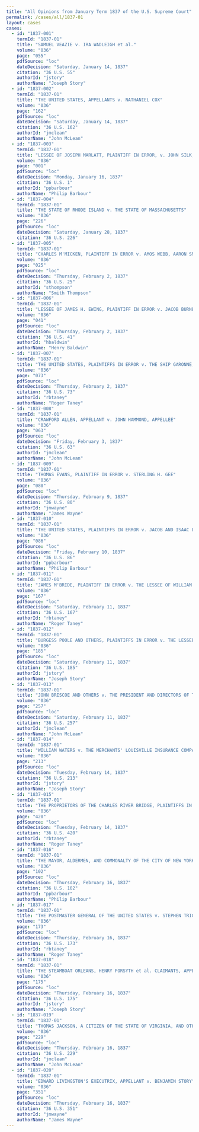```yaml
---
title: "All Opinions from January Term 1837 of the U.S. Supreme Court"
permalink: /cases/all/1837-01
layout: cases
cases:
  - id: "1837-001"
    termId: "1837-01"
    title: "SAMUEL VEAZIE v. IRA WADLEIGH et al."
    volume: "036"
    page: "055"
    pdfSource: "loc"
    dateDecision: "Saturday, January 14, 1837"
    citation: "36 U.S. 55"
    authorId: "jstory"
    authorName: "Joseph Story"
  - id: "1837-002"
    termId: "1837-01"
    title: "THE UNITED STATES, APPELLANTS v. NATHANIEL COX"
    volume: "036"
    page: "162"
    pdfSource: "loc"
    dateDecision: "Saturday, January 14, 1837"
    citation: "36 U.S. 162"
    authorId: "jmclean"
    authorName: "John McLean"
  - id: "1837-003"
    termId: "1837-01"
    title: "LESSEE OF JOSEPH MARLATT, PLAINTIFF IN ERROR, v. JOHN SILK, AND JOHN M'DONALD"
    volume: "036"
    page: "001"
    pdfSource: "loc"
    dateDecision: "Monday, January 16, 1837"
    citation: "36 U.S. 1"
    authorId: "ppbarbour"
    authorName: "Philip Barbour"
  - id: "1837-004"
    termId: "1837-01"
    title: "THE STATE OF RHODE ISLAND v. THE STATE OF MASSACHUSETTS"
    volume: "036"
    page: "226"
    pdfSource: "loc"
    dateDecision: "Saturday, January 28, 1837"
    citation: "36 U.S. 226"
  - id: "1837-005"
    termId: "1837-01"
    title: "CHARLES M'MICKEN, PLAINTIFF IN ERROR v. AMOS WEBB, AARON SMITH, AND IRA SMITH, DEFENDANTS"
    volume: "036"
    page: "025"
    pdfSource: "loc"
    dateDecision: "Thursday, February 2, 1837"
    citation: "36 U.S. 25"
    authorId: "sthompson"
    authorName: "Smith Thompson"
  - id: "1837-006"
    termId: "1837-01"
    title: "LESSEE OF JAMES H. EWING, PLAINTIFF IN ERROR v. JACOB BURNET"
    volume: "036"
    page: "041"
    pdfSource: "loc"
    dateDecision: "Thursday, February 2, 1837"
    citation: "36 U.S. 41"
    authorId: "hbaldwin"
    authorName: "Henry Baldwin"
  - id: "1837-007"
    termId: "1837-01"
    title: "THE UNITED STATES, PLAINTIFFS IN ERROR v. THE SHIP GARONNE, WILLIAM SKIDDY AND OTHERS, CLAIMANTS"
    volume: "036"
    page: "073"
    pdfSource: "loc"
    dateDecision: "Thursday, February 2, 1837"
    citation: "36 U.S. 73"
    authorId: "rbtaney"
    authorName: "Roger Taney"
  - id: "1837-008"
    termId: "1837-01"
    title: "CRAWFORD ALLEN, APPELLANT v. JOHN HAMMOND, APPELLEE"
    volume: "036"
    page: "063"
    pdfSource: "loc"
    dateDecision: "Friday, February 3, 1837"
    citation: "36 U.S. 63"
    authorId: "jmclean"
    authorName: "John McLean"
  - id: "1837-009"
    termId: "1837-01"
    title: "THOMAS EVANS, PLAINTIFF IN ERROR v. STERLING H. GEE"
    volume: "036"
    page: "080"
    pdfSource: "loc"
    dateDecision: "Thursday, February 9, 1837"
    citation: "36 U.S. 80"
    authorId: "jmwayne"
    authorName: "James Wayne"
  - id: "1837-010"
    termId: "1837-01"
    title: "THE UNITED STATES, PLAINTIFFS IN ERROR v. JACOB AND ISAAC LEFFLER"
    volume: "036"
    page: "086"
    pdfSource: "loc"
    dateDecision: "Friday, February 10, 1837"
    citation: "36 U.S. 86"
    authorId: "ppbarbour"
    authorName: "Philip Barbour"
  - id: "1837-011"
    termId: "1837-01"
    title: "JAMES M'BRIDE, PLAINTIFF IN ERROR v. THE LESSEE OF WILLIAM HOEY"
    volume: "036"
    page: "167"
    pdfSource: "loc"
    dateDecision: "Saturday, February 11, 1837"
    citation: "36 U.S. 167"
    authorId: "rbtaney"
    authorName: "Roger Taney"
  - id: "1837-012"
    termId: "1837-01"
    title: "BURGESS POOLE AND OTHERS, PLAINTIFFS IN ERROR v. THE LESSEE OF JOHN FLEEGER AND OTHERS"
    volume: "036"
    page: "185"
    pdfSource: "loc"
    dateDecision: "Saturday, February 11, 1837"
    citation: "36 U.S. 185"
    authorId: "jstory"
    authorName: "Joseph Story"
  - id: "1837-013"
    termId: "1837-01"
    title: "JOHN BRISCOE AND OTHERS v. THE PRESIDENT AND DIRECTORS OF THE BANK OF THE COMMONWEALTH OF KENTUCKY"
    volume: "036"
    page: "257"
    pdfSource: "loc"
    dateDecision: "Saturday, February 11, 1837"
    citation: "36 U.S. 257"
    authorId: "jmclean"
    authorName: "John McLean"
  - id: "1837-014"
    termId: "1837-01"
    title: "WILLIAM WATERS v. THE MERCHANTS' LOUISVILLE INSURANCE COMPANY"
    volume: "036"
    page: "213"
    pdfSource: "loc"
    dateDecision: "Tuesday, February 14, 1837"
    citation: "36 U.S. 213"
    authorId: "jstory"
    authorName: "Joseph Story"
  - id: "1837-015"
    termId: "1837-01"
    title: "THE PROPRIETORS OF THE CHARLES RIVER BRIDGE, PLAINTIFFS IN ERROR v. THE PROPRIETORS OF THE WARREN BRIDGE, AND OTHER"
    volume: "036"
    page: "420"
    pdfSource: "loc"
    dateDecision: "Tuesday, February 14, 1837"
    citation: "36 U.S. 420"
    authorId: "rbtaney"
    authorName: "Roger Taney"
  - id: "1837-016"
    termId: "1837-01"
    title: "THE MAYOR, ALDERMEN, AND COMMONALTY OF THE CITY OF NEW YORK, PLAINTIFFS v. GEORGE MILN"
    volume: "036"
    page: "102"
    pdfSource: "loc"
    dateDecision: "Thursday, February 16, 1837"
    citation: "36 U.S. 102"
    authorId: "ppbarbour"
    authorName: "Philip Barbour"
  - id: "1837-017"
    termId: "1837-01"
    title: "THE POSTMASTER GENERAL OF THE UNITED STATES v. STEPHEN TRIGG, ADMINISTRATOR OF ELIAS RECTOR"
    volume: "036"
    page: "173"
    pdfSource: "loc"
    dateDecision: "Thursday, February 16, 1837"
    citation: "36 U.S. 173"
    authorId: "rbtaney"
    authorName: "Roger Taney"
  - id: "1837-018"
    termId: "1837-01"
    title: "THE STEAMBOAT ORLEANS, HENRY FORSYTH et al. CLAIMANTS, APPELLANTS v. THOMAS PHOEBUS"
    volume: "036"
    page: "175"
    pdfSource: "loc"
    dateDecision: "Thursday, February 16, 1837"
    citation: "36 U.S. 175"
    authorId: "jstory"
    authorName: "Joseph Story"
  - id: "1837-019"
    termId: "1837-01"
    title: "THOMAS JACKSON, A CITIZEN OF THE STATE OF VIRGINIA, AND OTHERS, CITIZENS OF THAT STATE v. THE REVEREND WILLIAM E. ASHTON, A CITIZEN OF THE STATE OF PENNSYLVANI"
    volume: "036"
    page: "229"
    pdfSource: "loc"
    dateDecision: "Thursday, February 16, 1837"
    citation: "36 U.S. 229"
    authorId: "jmclean"
    authorName: "John McLean"
  - id: "1837-020"
    termId: "1837-01"
    title: "EDWARD LIVINGSTON'S EXECUTRIX, APPELLANT v. BENJAMIN STORY"
    volume: "036"
    page: "351"
    pdfSource: "loc"
    dateDecision: "Thursday, February 16, 1837"
    citation: "36 U.S. 351"
    authorId: "jmwayne"
    authorName: "James Wayne"
---
```

